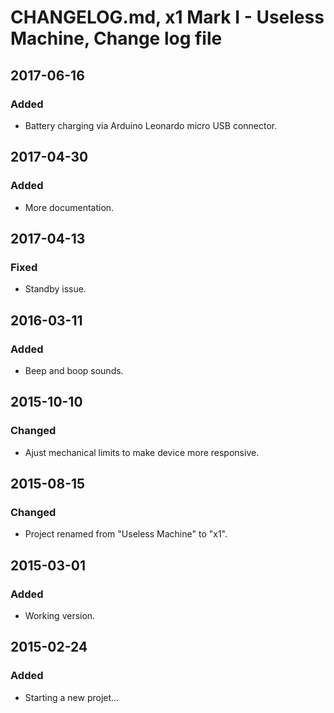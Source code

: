 # CHANGELOG.md, x1 Mark I - Useless Machine, Change log file

## 2017-06-16
### Added
- Battery charging via Arduino Leonardo micro USB connector.

## 2017-04-30
### Added
- More documentation.

## 2017-04-13
### Fixed
- Standby issue.

## 2016-03-11
### Added
- Beep and boop sounds.

## 2015-10-10
### Changed
- Ajust mechanical limits to make device more responsive.

## 2015-08-15
### Changed
- Project renamed from "Useless Machine" to "x1".

## 2015-03-01
### Added
- Working version.

## 2015-02-24
### Added
- Starting a new projet...
